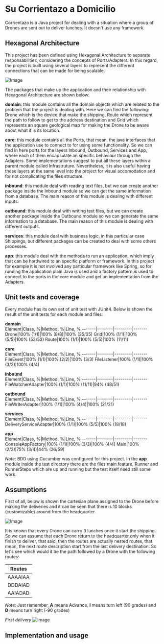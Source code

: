 # Su Corrientazo a Domicilio

Corrientazo is a Java project for dealing with a situation where a group of Drones are sent out to deliver lunches. It doesn't use any framework.

## Hexagonal Architecture

This project has been defined using Hexagonal Architecture to separate responsabilities, considering the concepts of Ports/Adapters. In this regard, the project is built using several layers to represent the different connections that can be made for being scalable.

![Image](https://tejidosjulieth.com/Arquitectura-Hexagonal.png)

The packages that make up the application and their relationship with Hexagonal Architecture are shown below:

**domain**: this module contains all the domain objects which are related to the problem that the project is dealing with. Here we can find the following: Drone which is the device that make the shipping, Route which represent the path to follow to get to the address destination and Grid which represents an square geological map for making the Drone to be aware about what it is its location.

**core**: this module contains all the Ports, that mean, the java interfaces that the application use to connect to for using some functionality. So we can find in here ports for the layers Inbound, Outbound, Services and App, where each of them encapsulate an specific behaviour through the Adapters. Some implementations suggest to put all these layers within a parent module called Infrastruture. Nevertheless, it is also useful having these layers at the same level into the project for visual accomodation and for not complicating the files structure.

**inbound**: this module deal with reading text files, but we can create another package inside the Inbound module so we can get the same information from a database. The main reason of this module is dealing with different inputs.

**outbound**: this module deal with writing text files, but we can create another package inside the Outbound module so we can generate the same information to a database. The main reason of this module is dealing with different outputs.

**services**: this module deal with business logic, in this particular case Shippings, but different packages can be created to deal with some others processes.

**app**: this module deal with the methods to run an application, which imply that can be hardwired to an specific platform or framework. In this project for example it is not involved any particular framework like Spring, so for running the application plain Java is used and a factory pattern is used to connect to the ports in the core module and get an implementation from the Adapters.

## Unit tests and coverage

Every module has its own set of unit test with JUnit4. Below is shown the result of the unit tests for each module and files:

**domain**<br/>
Element|Class, %|Method, %|Line, %
-------|--------|---------|-------
Drone|100% (1/1)|100% (8/8)|100% (35/35)
Grid|100% (1/1)|100% (5/5)|100% (53/53)
Route|100% (1/1)|100% (5/5)|100% (11/11)

**core**<br/>
Element|Class, %|Method, %|Line, %
-------|--------|---------|-------
FileEvent|100% (1/1)|100% (2/2)|100% (3/3)
FileListener|100% (1/1)|100% (3/3)|100% (4/4)

**inbound**<br/>
Element|Class, %|Method, %|Line, %
-------|--------|---------|-------
FileWatcherAdapter|100% (1/1)|100% (11/11)|94% (48/51)

**outbound**<br/>
Element|Class, %|Method, %|Line, %
-------|--------|---------|-------
FileWriterAdapter|100% (1/1)|100% (4/4)|100% (21/21)

**services**<br/>
Element|Class, %|Method, %|Line, %
-------|--------|---------|-------
DeliveryServiceAdapter|100% (1/1)|100% (5/5)|100% (18/18)

**app**<br/>
Element|Class, %|Method, %|Line, %
-------|--------|---------|-------
ConsoleAppFactory|100% (1/1)|100% (3/3)|100% (4/4)
Main|100% (2/2)|75% (3/4)|44% (26/59)

*Note*: BDD using Cucumber was configured for this project. In the **app** module inside the test directory there are the files main.feature, Runner and RunnerSteps which are up and running but the test itself need still some work.

## Assumptions

First of all, below is shown the cartesian plane assigned to the Drone before making the deliveries and it can be seen that there is 10 blocks  (customizable) around from the headquarter.

![Image](https://tejidosjulieth.com/Initial-Position.png)

It is known that every Drone can carry 3 lunches once it start the shipping. So we can assume that each Drone return to the headquarter only when it finish to deliver, that said, then the routes are actually nested routes, that mean, the next route description start from the last delivery destination. So let's see which would it be the path followed by a Drone with the following routes:

Routes|
------|
AAAAIAA|
DDDAIAD|
AAIADAD|

*Note*: Just remember, **A** means Advance, **I** means turn left (90 grades) and **D** means turn right (-90 grades)

*First delivery*
![Image](https://tejidosjulieth.com/First-delivery-AAAAIAA.png)

## Implementation and usage